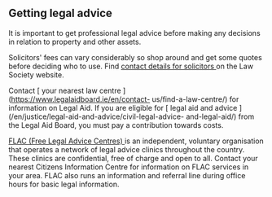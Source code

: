 ##  Getting legal advice

It is important to get professional legal advice before making any decisions
in relation to property and other assets.

Solicitors' fees can vary considerably so shop around and get some quotes
before deciding who to use. Find [ contact details for solicitors
](https://www.lawsociety.ie/Find-a-Solicitor/) on the Law Society website.

Contact [ your nearest law centre ](https://www.legalaidboard.ie/en/contact-
us/find-a-law-centre/) for information on Legal Aid. If you are eligible for [
legal aid and advice ](/en/justice/legal-aid-and-advice/civil-legal-advice-
and-legal-aid/) from the Legal Aid Board, you must pay a contribution towards
costs.

[ FLAC (Free Legal Advice Centres) ](https://www.flac.ie/index.html) is an
independent, voluntary organisation that operates a network of legal advice
clinics throughout the country. These clinics are confidential, free of charge
and open to all. Contact your nearest Citizens Information Centre for
information on FLAC services in your area. FLAC also runs an information and
referral line during office hours for basic legal information.
